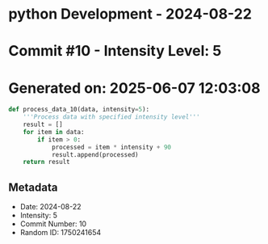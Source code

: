 ﻿# python Development - 2024-08-22
# Commit #10 - Intensity Level: 5
# Generated on: 2025-06-07 12:03:08
```python
def process_data_10(data, intensity=5):
    '''Process data with specified intensity level'''
    result = []
    for item in data:
        if item > 0:
            processed = item * intensity + 90
            result.append(processed)
    return result
```
## Metadata
- Date: 2024-08-22
- Intensity: 5
- Commit Number: 10
- Random ID: 1750241654
